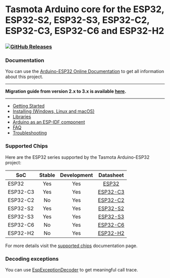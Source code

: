 # Tasmota Arduino core for the ESP32, ESP32-S2, ESP32-S3, ESP32-C2, ESP32-C3, ESP32-C6 and ESP32-H2

### [![GitHub Releases](https://img.shields.io/github/downloads/tasmota/arduino-esp32/total?label=downloads)](https://github.com/tasmota/arduino-esp32/releases/latest)

### Documentation

You can use the [Arduino-ESP32 Online Documentation](https://docs.espressif.com/projects/arduino-esp32/en/latest/) to get all information about this project.

---

**Migration guide from version 2.x to 3.x is available [here](https://docs.espressif.com/projects/arduino-esp32/en/latest/migration_guides/2.x_to_3.0.html).**

---

* [Getting Started](https://docs.espressif.com/projects/arduino-esp32/en/latest/getting_started.html)
* [Installing (Windows, Linux and macOS)](https://docs.espressif.com/projects/arduino-esp32/en/latest/installing.html)
* [Libraries](https://docs.espressif.com/projects/arduino-esp32/en/latest/libraries.html)
* [Arduino as an ESP-IDF component](https://docs.espressif.com/projects/arduino-esp32/en/latest/esp-idf_component.html)
* [FAQ](https://docs.espressif.com/projects/arduino-esp32/en/latest/faq.html)
* [Troubleshooting](https://docs.espressif.com/projects/arduino-esp32/en/latest/troubleshooting.html)

### Supported Chips

Here are the ESP32 series supported by the Tasmota Arduino-ESP32 project:

| **SoC**  | **Stable** | **Development** |                                           **Datasheet**                                           |
|----------|:----------:|:---------------:|:-------------------------------------------------------------------------------------------------:|
| ESP32    |     Yes    |       Yes       |    [ESP32](https://www.espressif.com/sites/default/files/documentation/esp32_datasheet_en.pdf)    |
| ESP32-C3 |     Yes    |       Yes       | [ESP32-C3](https://www.espressif.com/sites/default/files/documentation/esp32-c3_datasheet_en.pdf) |
| ESP32-C2 |     No     |       Yes       | [ESP32-C2](https://www.espressif.com/sites/default/files/documentation/esp8684_datasheet_en.pdf) |
| ESP32-S2 |     Yes    |       Yes       | [ESP32-S2](https://www.espressif.com/sites/default/files/documentation/esp32-s2_datasheet_en.pdf) |
| ESP32-S3 |     Yes    |       Yes       | [ESP32-S3](https://www.espressif.com/sites/default/files/documentation/esp32-s3_datasheet_en.pdf) |
| ESP32-C6 |     No     |       Yes       | [ESP32-C6](https://www.espressif.com/sites/default/files/documentation/esp32-c6_datasheet_en.pdf) |
| ESP32-H2 |     No     |       Yes       | [ESP32-H2](https://www.espressif.com/sites/default/files/documentation/esp32-h2_datasheet_en.pdf) |

For more details visit the [supported chips](https://docs.espressif.com/projects/arduino-esp32/en/latest/getting_started.html#supported-soc-s) documentation page.

### Decoding exceptions

You can use [EspExceptionDecoder](https://github.com/me-no-dev/EspExceptionDecoder) to get meaningful call trace.
